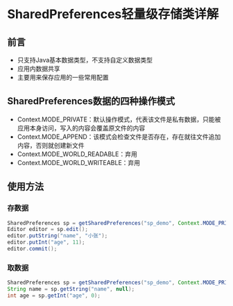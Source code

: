 # SharedPreferences轻量级存储类详解

## 前言
* 只支持Java基本数据类型，不支持自定义数据类型
* 应用内数据共享
* 主要用来保存应用的一些常用配置

## SharedPreferences数据的四种操作模式
* Context.MODE_PRIVATE：默认操作模式，代表该文件是私有数据，只能被应用本身访问，写入的内容会覆盖原文件的内容
* Context.MODE_APPEND：该模式会检查文件是否存在，存在就往文件追加内容，否则就创建新文件
* Context.MODE_WORLD_READABLE：弃用
* Context.MODE_WORLD_WRITEABLE：弃用

## 使用方法
### 存数据
```java
SharedPreferences sp = getSharedPreferences("sp_demo", Context.MODE_PRIVATE);
Editor editor = sp.edit();
editor.putString("name", "小张");
editor.putInt("age", 11);
editor.commit();
```
### 取数据
```java
SharedPreferences sp = getSharedPreferences("sp_demo", Context.MODE_PRIVATE);
String name = sp.getString("name", null);
int age = sp.getInt("age", 0);
```
